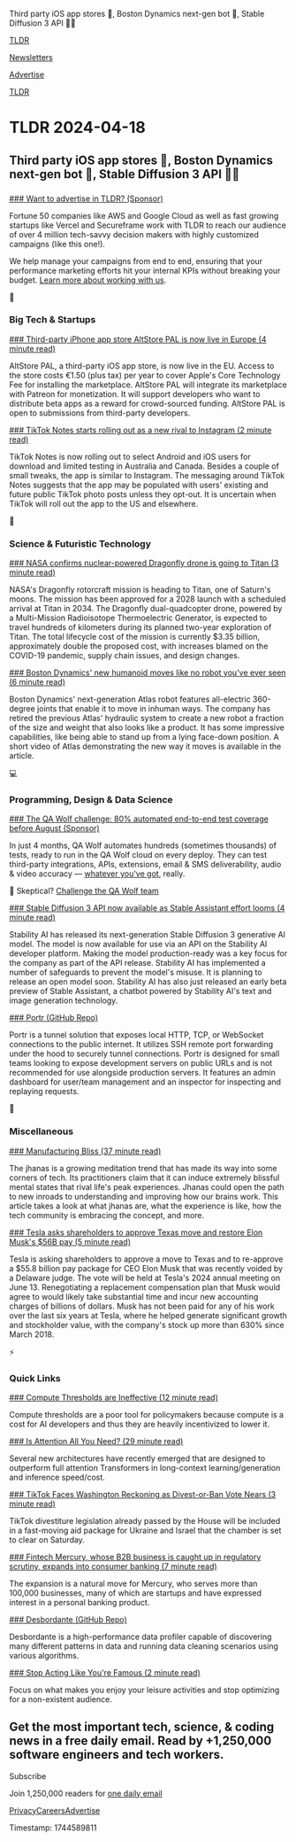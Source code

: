 Third party iOS app stores 📱, Boston Dynamics next-gen bot 🤖, Stable Diffusion 3 API 👨‍💻

[TLDR](/)

[Newsletters](/newsletters)

[Advertise](https://advertise.tldr.tech/)

[TLDR](/)

# TLDR 2024-04-18

## Third party iOS app stores 📱, Boston Dynamics next-gen bot 🤖, Stable Diffusion 3 API 👨‍💻

### 

[### Want to advertise in TLDR? (Sponsor)](https://advertise.tldr.tech/?utm_source=tldr&amp;utm_medium=newsletter&amp;utm_campaign=primary04182024)

Fortune 50 companies like AWS and Google Cloud as well as fast growing startups like Vercel and Secureframe work with TLDR to reach our audience of over 4 million tech-savvy decision makers with highly customized campaigns (like this one!).

We help manage your campaigns from end to end, ensuring that your performance marketing efforts hit your internal KPIs without breaking your budget. [Learn more about working with us](https://advertise.tldr.tech/?utm_source=tldr&utm_medium=newsletter&utm_campaign=primary04182024).

📱

### Big Tech & Startups

[### Third-party iPhone app store AltStore PAL is now live in Europe (4 minute read)](https://www.theverge.com/24100464/altstore-pal-dma-eu-launch-delta-nintendo-emulator-clip-clipboard-manager?utm_source=tldrnewsletter)

AltStore PAL, a third-party iOS app store, is now live in the EU. Access to the store costs €1.50 (plus tax) per year to cover Apple's Core Technology Fee for installing the marketplace. AltStore PAL will integrate its marketplace with Patreon for monetization. It will support developers who want to distribute beta apps as a reward for crowd-sourced funding. AltStore PAL is open to submissions from third-party developers.

[### TikTok Notes starts rolling out as a new rival to Instagram (2 minute read)](https://www.theverge.com/2024/4/17/24133311/tiktok-notes-photos-text-app-instagram?utm_source=tldrnewsletter)

TikTok Notes is now rolling out to select Android and iOS users for download and limited testing in Australia and Canada. Besides a couple of small tweaks, the app is similar to Instagram. The messaging around TikTok Notes suggests that the app may be populated with users' existing and future public TikTok photo posts unless they opt-out. It is uncertain when TikTok will roll out the app to the US and elsewhere.

🚀

### Science & Futuristic Technology

[### NASA confirms nuclear-powered Dragonfly drone is going to Titan (3 minute read)](https://www.theregister.com/2024/04/17/nasa_confirms_dragonfly_mission/?utm_source=tldrnewsletter)

NASA's Dragonfly rotorcraft mission is heading to Titan, one of Saturn's moons. The mission has been approved for a 2028 launch with a scheduled arrival at Titan in 2034. The Dragonfly dual-quadcopter drone, powered by a Multi-Mission Radioisotope Thermoelectric Generator, is expected to travel hundreds of kilometers during its planned two-year exploration of Titan. The total lifecycle cost of the mission is currently $3.35 billion, approximately double the proposed cost, with increases blamed on the COVID-19 pandemic, supply chain issues, and design changes.

[### Boston Dynamics' new humanoid moves like no robot you've ever seen (6 minute read)](https://arstechnica.com/gadgets/2024/04/boston-dynamics-debuts-humanoid-robot-destined-for-commercialization/?utm_source=tldrnewsletter)

Boston Dynamics' next-generation Atlas robot features all-electric 360-degree joints that enable it to move in inhuman ways. The company has retired the previous Atlas' hydraulic system to create a new robot a fraction of the size and weight that also looks like a product. It has some impressive capabilities, like being able to stand up from a lying face-down position. A short video of Atlas demonstrating the new way it moves is available in the article.

💻

### Programming, Design & Data Science

[### The QA Wolf challenge: 80% automated end-to-end test coverage before August (Sponsor)](https://www.qawolf.com?utm_source=tldr-tech&amp;utm_campaign=20240418)

In just 4 months, QA Wolf automates hundreds (sometimes thousands) of tests, ready to run in the QA Wolf cloud on every deploy. They can test third-party integrations, APIs, extensions, email & SMS deliverability, audio & video accuracy — [whatever you've got](https://www.qawolf.com?utm_source=tldr-tech&utm_campaign=20240418), really.

🤨 Skeptical? [Challenge the QA Wolf team](https://www.qawolf.com?utm_source=tldr-tech&utm_campaign=20240418)

[### Stable Diffusion 3 API now available as Stable Assistant effort looms (4 minute read)](https://venturebeat.com/ai/stable-diffusion-3-api-now-available-as-stable-assist-effort-looms/?utm_source=tldrnewsletter)

Stability AI has released its next-generation Stable Diffusion 3 generative AI model. The model is now available for use via an API on the Stability AI developer platform. Making the model production-ready was a key focus for the company as part of the API release. Stability AI has implemented a number of safeguards to prevent the model's misuse. It is planning to release an open model soon. Stability AI has also just released an early beta preview of Stable Assistant, a chatbot powered by Stability AI's text and image generation technology.

[### Portr (GitHub Repo)](https://github.com/amalshaji/portr?utm_source=tldrnewsletter)

Portr is a tunnel solution that exposes local HTTP, TCP, or WebSocket connections to the public internet. It utilizes SSH remote port forwarding under the hood to securely tunnel connections. Portr is designed for small teams looking to expose development servers on public URLs and is not recommended for use alongside production servers. It features an admin dashboard for user/team management and an inspector for inspecting and replaying requests.

🎁

### Miscellaneous

[### Manufacturing Bliss (37 minute read)](https://asteriskmag.com/issues/06/manufacturing-bliss?utm_source=tldrnewsletter)

The jhanas is a growing meditation trend that has made its way into some corners of tech. Its practitioners claim that it can induce extremely blissful mental states that rival life's peak experiences. Jhanas could open the path to new inroads to understanding and improving how our brains work. This article takes a look at what jhanas are, what the experience is like, how the tech community is embracing the concept, and more.

[### Tesla asks shareholders to approve Texas move and restore Elon Musk's $56B pay (5 minute read)](https://arstechnica.com/tech-policy/2024/04/tesla-asks-shareholders-to-approve-texas-move-and-restore-elon-musks-56b-pay/?utm_source=tldrnewsletter)

Tesla is asking shareholders to approve a move to Texas and to re-approve a $55.8 billion pay package for CEO Elon Musk that was recently voided by a Delaware judge. The vote will be held at Tesla's 2024 annual meeting on June 13. Renegotiating a replacement compensation plan that Musk would agree to would likely take substantial time and incur new accounting charges of billions of dollars. Musk has not been paid for any of his work over the last six years at Tesla, where he helped generate significant growth and stockholder value, with the company's stock up more than 630% since March 2018.

⚡

### Quick Links

[### Compute Thresholds are Ineffective (12 minute read)](https://hyperdimensional.substack.com/p/compute-thresholds-are-ineffective?utm_source=tldrnewsletter)

Compute thresholds are a poor tool for policymakers because compute is a cost for AI developers and thus they are heavily incentivized to lower it.

[### Is Attention All You Need? (29 minute read)](https://www.mackenziemorehead.com/is-attention-all-you-need/?utm_source=tldrnewsletter)

Several new architectures have recently emerged that are designed to outperform full attention Transformers in long-context learning/generation and inference speed/cost.

[### TikTok Faces Washington Reckoning as Divest-or-Ban Vote Nears (3 minute read)](https://finance.yahoo.com/news/tiktok-divest-ban-bill-heads-180820982.html?utm_source=tldrnewsletter)

TikTok divestiture legislation already passed by the House will be included in a fast-moving aid package for Ukraine and Israel that the chamber is set to clear on Saturday.

[### Fintech Mercury, whose B2B business is caught up in regulatory scrutiny, expands into consumer banking (7 minute read)](https://techcrunch.com/2024/04/17/fintech-banking-startup-mercury-is-expanding-into-consumer-banking/?utm_source=tldrnewsletter)

The expansion is a natural move for Mercury, who serves more than 100,000 businesses, many of which are startups and have expressed interest in a personal banking product.

[### Desbordante (GitHub Repo)](https://github.com/Desbordante/desbordante-core?utm_source=tldrnewsletter)

Desbordante is a high-performance data profiler capable of discovering many different patterns in data and running data cleaning scenarios using various algorithms.

[### Stop Acting Like You're Famous (2 minute read)](https://ajkprojects.com/stopactinglikeyourefamous?utm_source=tldrnewsletter)

Focus on what makes you enjoy your leisure activities and stop optimizing for a non-existent audience.

## Get the most important tech, science, & coding news in a free daily email. Read by +1,250,000 software engineers and tech workers.

Subscribe

Join 1,250,000 readers for [one daily email](/api/latest/tech)

[Privacy](/privacy)[Careers](https://jobs.ashbyhq.com/tldr.tech)[Advertise](/tech/advertise)

Timestamp: 1744589811